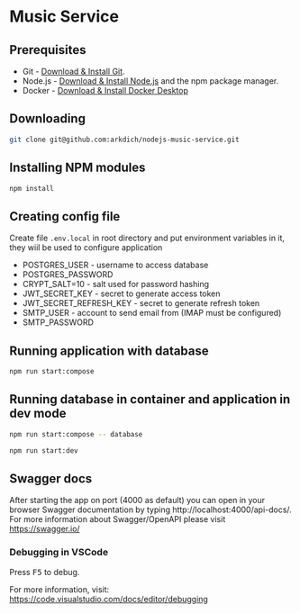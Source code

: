# Music Service

## Prerequisites

- Git - [Download & Install Git](https://git-scm.com/downloads).
- Node.js - [Download & Install Node.js](https://nodejs.org/en/download/package-manager) and the npm package manager.
- Docker - [Download & Install Docker Desktop](https://www.docker.com/products/docker-desktop/)

## Downloading

```sh
git clone git@github.com:arkdich/nodejs-music-service.git
```

## Installing NPM modules

```sh
npm install
```

## Creating config file

Create file `.env.local` in root directory and put environment variables in it, they wiil be used to configure application

- POSTGRES_USER - username to access database
- POSTGRES_PASSWORD
- CRYPT_SALT=10 - salt used for password hashing
- JWT_SECRET_KEY - secret to generate access token
- JWT_SECRET_REFRESH_KEY - secret to generate refresh token
- SMTP_USER - account to send email from (IMAP must be configured)
- SMTP_PASSWORD

## Running application with database

```sh
npm run start:compose
```

## Running database in container and application in dev mode

```sh
npm run start:compose -- database
```

```sh
npm run start:dev
```

## Swagger docs

After starting the app on port (4000 as default) you can open in your browser Swagger documentation by typing http://localhost:4000/api-docs/. For more information about Swagger/OpenAPI please visit https://swagger.io/

### Debugging in VSCode

Press <kbd>F5</kbd> to debug.

For more information, visit: https://code.visualstudio.com/docs/editor/debugging
